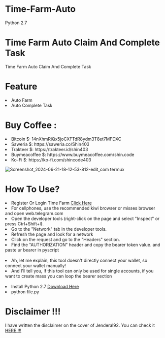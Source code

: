 # Time-Farm-Auto

Python 2.7

# Time Farm Auto Claim And Complete Task

<p>Time Farm Auto Claim And Complete Task</p>

# Feature

<li>Auto Farm</li>
<li>Auto Complete Task</li>

# Buy Coffee :

<li>Bitcoin $: 14nXhmRiQx5joCXFTdR8ydm3T8et7MFDXC</li>
<li>Saweria $: https://saweria.co/Shin403</li>
<li>Trakteer $: https://trakteer.id/shin403</li>
<li>Buymeacoffee $: https://www.buymeacoffee.com/shin.code</li>
<li>Ko-Fi $: https://ko-fi.com/shincode403</li>


![Screenshot_2024-06-21-18-12-53-812-edit_com termux](https://github.com/Jenderal92/Time-Farm-Auto/assets/59664965/54ade355-0f26-4d7f-8eaf-67a534ddeacc)


# How To Use?

<li> Register Or Login Time Farm <a href="https://t.me/TimeFarmCryptoBot?start=BLzaB47kJ5zVm5QH">Click Here</a></li>

<li> For cellphones, use the recommended kiwi browser or misses browser and open web.telegram.com</li>
<li> Open the developer tools (right-click on the page and select "Inspect" or press Ctrl+Shift+I).</li>
<li> Go to the "Network" tab in the developer tools.</li>
<li> Refresh the page and look for a network</li>
<li> Click on the request and go to the "Headers" section.</li>
<li> Find the "AUTHORIZATION" header and copy the bearer token value. and paste ur bearer in pyscript</li>
<br>
<li> Ah, let me explain, this tool doesn't directly connect your wallet, so connect your wallet manually!</li>
<li> And I'll tell you, If this tool can only be used for single accounts, if you want to create mass you can loop the bearer section</li>
<br>
<li>Install Python 2.7 <a href="https://www.python.org/ftp/python/2.7.17/python-2.7.17.amd64.msi"> Download Here</a></li>
<li>python file.py</li>

# Disclaimer !!!

<p>I have written the disclaimer on the cover of Jenderal92. You can check it <a href="https://github.com/Jenderal92">HERE !!!</a></p>

